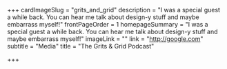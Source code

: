 +++
cardImageSlug = "grits_and_grid"
description = "I was a special guest a while back. You can hear me talk about design-y stuff and maybe embarrass myself!"
frontPageOrder = 1
homepageSummary = "I was a special guest a while back. You can hear me talk about design-y stuff and maybe embarrass myself!"
imageLink = ""
link = "http://google.com"
subtitle = "Media"
title = "The Grits & Grid Podcast"

+++
